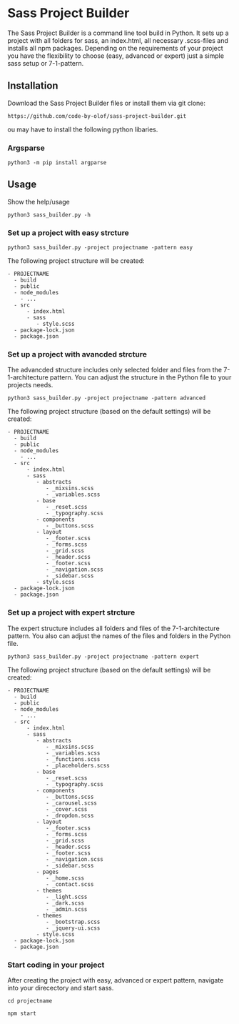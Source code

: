 # Sass Project Builder
The Sass Project Builder is a command line tool build in Python. It sets up a project with all folders for sass, an index.html, all necessary .scss-files and installs all npm packages. Depending on the requirements of your project you have the flexibility to choose (easy, advanced or expert) just a simple sass setup or 7-1-pattern.

## Installation

Download the Sass Project Builder files or install them via git clone:
```
https://github.com/code-by-olof/sass-project-builder.git
```

ou may have to install the following python libaries.

### Argsparse
```
python3 -m pip install argparse
```

## Usage

Show the help/usage
```
python3 sass_builder.py -h
```

### Set up a project with easy strcture

```
python3 sass_builder.py -project projectname -pattern easy
```
The following project structure will be created:

```
- PROJECTNAME
  - build
  - public
  - node_modules
    - ...
  - src
      - index.html
      - sass
         - style.scss
  - package-lock.json
  - package.json
```

### Set up a project with avancded strcture

The advancded structure includes only selected folder and files from the 7-1-architecture pattern.
You can adjust the structure in the Python file to your projects needs.

```
python3 sass_builder.py -project projectname -pattern advanced
```
The following project structure (based on the default settings) will be created:

```
- PROJECTNAME
  - build
  - public
  - node_modules
    - ...
  - src
      - index.html
      - sass
         - abstracts
            - _mixsins.scss
            - _variables.scss
         - base
            - _reset.scss
            - _typography.scss
         - components
            - _buttons.scss 
         - layout
            - _footer.scss 
            - _forms.scss 
            - _grid.scss 
            - _header.scss 
            - _footer.scss 
            - _navigation.scss
            - _sidebar.scss                                        
         - style.scss
  - package-lock.json
  - package.json
```


### Set up a project with expert strcture

The expert structure includes all folders and files of the 7-1-architecture pattern.
You also can adjust the names of the files and folders in the Python file.

```
python3 sass_builder.py -project projectname -pattern expert
```
The following project structure (based on the default settings) will be created:


```
- PROJECTNAME
  - build
  - public
  - node_modules
    - ...
  - src
      - index.html
      - sass
         - abstracts
            - _mixsins.scss
            - _variables.scss
            - _functions.scss
            - _placeholders.scss
         - base
            - _reset.scss
            - _typography.scss
         - components
            - _buttons.scss 
            - _carousel.scss 
            - _cover.scss 
            - _dropdon.scss 
         - layout
            - _footer.scss 
            - _forms.scss 
            - _grid.scss 
            - _header.scss 
            - _footer.scss 
            - _navigation.scss
            - _sidebar.scss  
         - pages
            - _home.scss
            - _contact.scss
         - themes
            - _light.scss
            - _dark.scss 
            - _admin.scss
         - themes
            - _bootstrap.scss
            - _jquery-ui.scss                                                                             
         - style.scss
  - package-lock.json
  - package.json
```


### Start coding in your project

After creating the project with easy, advanced or expert pattern, navigate into your direcectory and start sass.

```
cd projectname
```

```
npm start
```